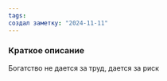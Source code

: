 ```yaml
---
tags: 
создал заметку: "2024-11-11"
---
```

### Краткое описание

Богатство не дается за труд, дается за риск
